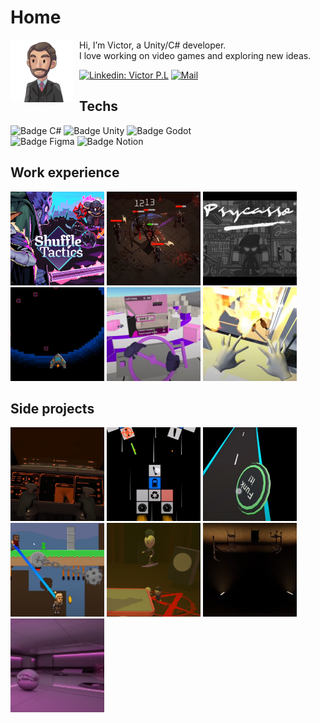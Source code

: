 # Home

<img align="left" width="100" height="100" style="padding-right: 10px" src="Media/Profil.png" alt="drawing"/>

Hi, I’m Victor, a Unity/C# developer.<br>
I love working on video games and exploring new ideas.

[![Linkedin: Victor P.L](https://img.shields.io/badge/LinkedIn-0077B5?style=for-the-badge&logo=linkedin&logoColor=white)](https://www.linkedin.com/in/victor-pl)
[![Mail](https://img.shields.io/badge/Gmail-D14836?style=for-the-badge&logo=gmail&logoColor=white)](mailto:victor.pr.liu@gmail.com)





## Techs

<img src="https://img.shields.io/badge/C%23-239120?style=for-the-badge&logo=csharp&logoColor=white" alt="Badge C#">
<img src="https://img.shields.io/badge/Unity-100000?style=for-the-badge&logo=unity&logoColor=white" alt="Badge Unity">
<img src="https://img.shields.io/badge/Godot-478CBF?style=for-the-badge&logo=GodotEngine&logoColor=white" alt="Badge Godot">
<br>
<img src="https://img.shields.io/badge/Figma-F24E1E?style=for-the-badge&logo=figma&logoColor=white" alt="Badge Figma">
<img src="https://img.shields.io/badge/Notion-000000?style=for-the-badge&logo=notion&logoColor=white" alt="Badge Notion">

## Work experience

[<img src="Media/Shuffle Tactics.png" alt="drawing" width="150" height="150"/>](Work/Shuffle%20Tactics.md)
<img src="Media/66%20Demons%20!.png" alt="drawing" width="150" height="150"/>
<img src="Media/Psycasso.png" alt="drawing" width="150" height="150"/>
<img src="Media/MiniGames.png" alt="drawing" width="150" height="150"/>
<img src="Media/HapticDemonstrator.png" alt="drawing" width="150" height="150"/>
<img src="Media/Demonstrator.png" alt="drawing" width="150" height="150"/>

## Side projects
<img src="Media/VR%20spaceship%20simulator.png" alt="drawing" width="150" height="150"/>
<img src="Media/2D%20blocks%20space%20shooter.png" alt="drawing" width="150" height="150"/>
<img src="Media/Mobile%20skateboarding%20mechanics.png" alt="drawing" width="150" height="150"/>
<img src="Media/Rope%20asymmetric%20gameplay.png" alt="drawing" width="150" height="150"/>
<img src="Media/Live%20Dive%20Repeat.png" alt="drawing" width="150" height="150"/>
<img src="Media/About%20horror%20ambience.png" alt="drawing" width="150" height="150"/>
<img src="Media/About%20reflections.png" alt="drawing" width="150" height="150"/>

